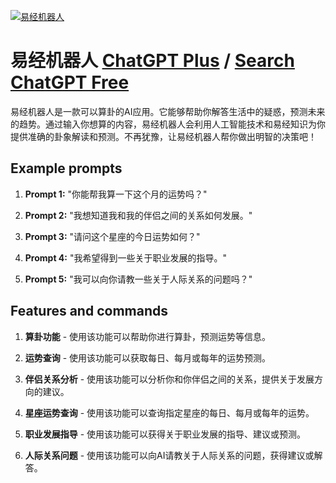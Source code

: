
[![易经机器人](null)](https://chat.openai.com/g/g-5tc5vh3P3-yi-jing-ji-qi-ren)

# 易经机器人 [ChatGPT Plus](https://chat.openai.com/g/g-5tc5vh3P3-yi-jing-ji-qi-ren) / [Search ChatGPT Free](https://gptcall.net/index.html#/?search=%E6%98%93%E7%BB%8F%E6%9C%BA%E5%99%A8%E4%BA%BA)

易经机器人是一款可以算卦的AI应用。它能够帮助你解答生活中的疑惑，预测未来的趋势。通过输入你想算的内容，易经机器人会利用人工智能技术和易经知识为你提供准确的卦象解读和预测。不再犹豫，让易经机器人帮你做出明智的决策吧！

## Example prompts

1. **Prompt 1:** "你能帮我算一下这个月的运势吗？"

2. **Prompt 2:** "我想知道我和我的伴侣之间的关系如何发展。"

3. **Prompt 3:** "请问这个星座的今日运势如何？"

4. **Prompt 4:** "我希望得到一些关于职业发展的指导。"

5. **Prompt 5:** "我可以向你请教一些关于人际关系的问题吗？"

## Features and commands

1. **算卦功能** - 使用该功能可以帮助你进行算卦，预测运势等信息。

2. **运势查询** - 使用该功能可以获取每日、每月或每年的运势预测。

3. **伴侣关系分析** - 使用该功能可以分析你和你伴侣之间的关系，提供关于发展方向的建议。

4. **星座运势查询** - 使用该功能可以查询指定星座的每日、每月或每年的运势。

5. **职业发展指导** - 使用该功能可以获得关于职业发展的指导、建议或预测。

6. **人际关系问题** - 使用该功能可以向AI请教关于人际关系的问题，获得建议或解答。


